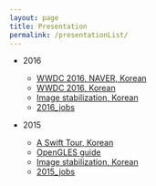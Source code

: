 ```yaml
---
layout: page
title: Presentation
permalink: /presentationList/
---
```

* 2016

    * [WWDC 2016, NAVER, Korean](http://jsharp83.github.io/presentation/wwdc_2016_media_naver.html)
    * [WWDC 2016, Korean](http://jsharp83.github.io/presentation/wwdc_2016_media.html)
    * [Image stabilization, Korean](http://d2.naver.com/helloworld/1994807)
    * [2016_jobs](http://jsharp83.github.io/presentation/jobs_2016.html)

* 2015
    * [A Swift Tour, Korean](http://jsharp83.github.io/presentation/SwiftTour.html)
    * [OpenGLES guide](http://jsharp83.github.io/presentation/OpenGLES.html)
    * [Image stabilization, Korean](http://jsharp83.github.io/presentation/ImageStabilization.html)
    * [2015_jobs](http://jsharp83.github.io/presentation/jobs_2015.html)
